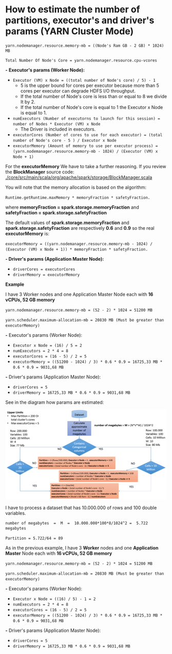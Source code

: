 # How to estimate the number of partitions, executor's and driver's params \(YARN Cluster Mode\)

```text
yarn.nodemanager.resource.memory-mb = ((Node's Ram GB - 2 GB) * 1024) MB
```

```text
Total Number Of Node's Core = yarn.nodemanager.resource.cpu-vcores
```

**-** **Executor's params \(Worker Node\):**

* `Executor (VM) x Node = ((total number of Node's core) / 5) - 1`
  * 5 is the upper bound for cores per executor because more than 5 cores per executor can degrade HDFS I/O throughput.
  * If the total number of Node's core is less than or equal to 8 we divide It by 2.
  * If the total number of Node's core is equal to 1 the Executor x Node is equal to 1.
* `numExecutors (Number of executorns to launch for this session) = number of Nodes * Executor (VM) x Node`
  * The Driver is included in executors.
* `executorCores (Number of cores to use for each executor) = (total number of Node's core - 5 ) / Executor x Node`
* `executorMemory (Amount of memory to use per executor process) = (yarn.nodemanager.resource.memory-mb - 1024) / (Executor (VM) x Node + 1)`

For the **executorMemory** We have to take a further reasoning. If you review the **BlockManager** source code: [./core/src/main/scala/org/apache/spark/storage/BlockManager.scala](https://github.com/apache/spark/blob/master/core/src/main/scala/org/apache/spark/storage/BlockManager.scala)

You will note that the memory allocation is based on the algorithm:

`Runtime.getRuntime.maxMemory * memoryFraction * safetyFraction.`

where **memoryFraction = spark.storage.memoryFraction** and **safetyFraction = spark.storage.safetyFraction**

The default values of **spark.storage.memoryFraction** and **spark.storage.safetyFraction** are respectively **0.6** and **0.9** so the real **executorMemory** is:

`executorMemory = ((yarn.nodemanager.resource.memory-mb - 1024) / (Executor (VM) x Node + 1)) * memoryFraction * safetyFraction.`

**- Driver's params \(Application Master Node\):**

* `driverCores = executorCores`
* `driverMemory = executorMemory`

**Example**

I have 3 Worker nodes and one Application Master Node each with **16 vCPUs, 52 GB memory**

`yarn.nodemanager.resource.memory-mb = (52 - 2) * 1024 = 51200 MB`

`yarn.scheduler.maximum-allocation-mb = 20830 MB (Must be greater than executorMemory)`

**-** Executor's params \(Worker Node\):

* `Executor x Node = (16) / 5 = 2`
* `numExecutors = 2 * 4 = 8`
* `executorCores = (16 - 5) / 2 = 5`
* `executorMemory = ((51200 - 1024) / 3) * 0.6 * 0.9 = 16725,33 MB * 0.6 * 0.9 = 9031,68 MB`

**-** Driver's params \(Application Master Node\):

* `driverCores = 5`
* `driverMemory = 16725,33 MB * 0.6 * 0.9 = 9031,68 MB`

See in the diagram how params are estimated:

![](../.gitbook/assets/UseTheRightLevelOfParallelism.png)

I have to process a dataset that has 10.000.000 of rows and 100 double variables.

```text
number of megabytes  =  M  =  10.000.000*100*8/1024^2 =  5.722 megabytes
```

`Partition = 5.722/64 = 89`

As in the previous example, I have 3 **Worker** nodes and one **Application Master** Node each with **16 vCPUs, 52 GB memory**

`yarn.nodemanager.resource.memory-mb = (52 - 2) * 1024 = 51200 MB`

`yarn.scheduler.maximum-allocation-mb = 20830 MB (Must be greater than executorMemory)`

**-** Executor's params \(Worker Node\):

* `Executor x Node = ((16) / 5) - 1 = 2`
* `numExecutors = 2 * 4 = 8`
* `executorCores = (16 - 5) / 2 = 5`
* `executorMemory = ((51200 - 1024) / 3) * 0.6 * 0.9 = 16725,33 MB * 0.6 * 0.9 = 9031,68 MB`

**-** Driver's params \(Application Master Node\):

* `driverCores = 5`
* `driverMemory = 16725,33 MB * 0.6 * 0.9 = 9031,68 MB`

